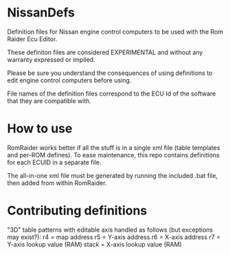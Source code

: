 # NissanDefs
Definition files for Nissan engine control computers to be used with the Rom Raider Ecu Editor.

These definiton files are considered EXPERIMENTAL and without any warranty expressed or implied.

Please be sure you understand the consequences of using definitions to edit engine control computers before using.

File names of the definition files correspond to the ECU Id of the software that they are compatible with.


# How to use

RomRaider works better if all the stuff is in a single xml file (table templates and per-ROM defines).
To ease maintenance, this repo contains definitions for each ECUID in a separate file.

The all-in-one xml file must be generated by running the included .bat file, then added from within RomRaider.

# Contributing definitions

"3D" table patterns with editable axis handled as follows (but exceptions may exist?):
  r4 = map address
  r5 = Y-axis address
  r6 = X-axis address
  r7 = Y-axis lookup value (RAM)
  stack = X-axis lookup value (RAM)
